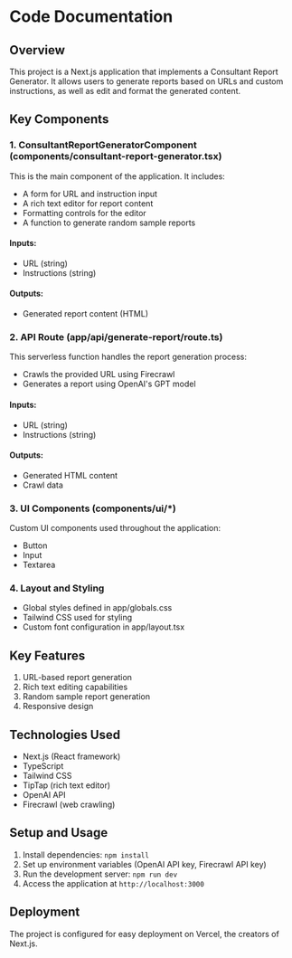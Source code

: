 
# Code Documentation

## Overview

This project is a Next.js application that implements a Consultant Report Generator. It allows users to generate reports based on URLs and custom instructions, as well as edit and format the generated content.

## Key Components

### 1. ConsultantReportGeneratorComponent (components/consultant-report-generator.tsx)

This is the main component of the application. It includes:

- A form for URL and instruction input
- A rich text editor for report content
- Formatting controls for the editor
- A function to generate random sample reports

#### Inputs:
- URL (string)
- Instructions (string)

#### Outputs:
- Generated report content (HTML)

### 2. API Route (app/api/generate-report/route.ts)

This serverless function handles the report generation process:

- Crawls the provided URL using Firecrawl
- Generates a report using OpenAI's GPT model

#### Inputs:
- URL (string)
- Instructions (string)

#### Outputs:
- Generated HTML content
- Crawl data

### 3. UI Components (components/ui/*)

Custom UI components used throughout the application:
- Button
- Input
- Textarea

### 4. Layout and Styling

- Global styles defined in app/globals.css
- Tailwind CSS used for styling
- Custom font configuration in app/layout.tsx

## Key Features

1. URL-based report generation
2. Rich text editing capabilities
3. Random sample report generation
4. Responsive design

## Technologies Used

- Next.js (React framework)
- TypeScript
- Tailwind CSS
- TipTap (rich text editor)
- OpenAI API
- Firecrawl (web crawling)

## Setup and Usage

1. Install dependencies: `npm install`
2. Set up environment variables (OpenAI API key, Firecrawl API key)
3. Run the development server: `npm run dev`
4. Access the application at `http://localhost:3000`

## Deployment

The project is configured for easy deployment on Vercel, the creators of Next.js.
